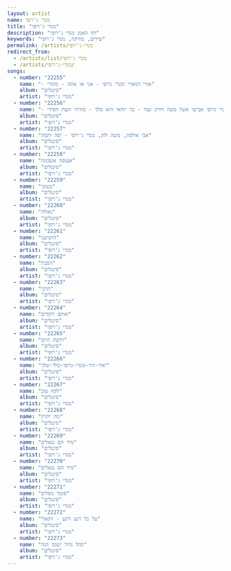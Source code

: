 ```yaml
---
layout: artist
name: מנדי ג'רופי
title: "מנדי ג'רופי"
description: "דף האמן מנדי ג'רופי"
keywords: "שירים, מוזיקה, מנדי ג'רופי"
permalink: /artists/מנדי-ג'רופי
redirect_from:
  - /artists/list/מנדי ג'רופי
  - /artists/מנדי-ג'רופי/
songs:
  - number: "22255"
    name: "- אודי דמארי ומנדי גרופי - אני או אתה - מקורי"
    album: "סינגלים"
    artist: "מנדי ג'רופי"
  - number: "22256"
    name: "- שמעון וקנין מארח את מנדי גרופי אבישי אשל משה דוויק ועוד - בר יוחאי הוא מלך - מזרחי וקצת חסידי"
    album: "סינגלים"
    artist: "מנדי ג'רופי"
  - number: "22257"
    name: "אבי אילסון, משה לוק, מנדי ג'רופי - יפה ותמה"
    album: "סינגלים"
    artist: "מנדי ג'רופי"
  - number: "22258"
    name: "אעופה אשכונה"
    album: "סינגלים"
    artist: "מנדי ג'רופי"
  - number: "22259"
    name: "בשובי"
    album: "סינגלים"
    artist: "מנדי ג'רופי"
  - number: "22260"
    name: "גאולה"
    album: "סינגלים"
    artist: "מנדי ג'רופי"
  - number: "22261"
    name: "הושיענו"
    album: "סינגלים"
    artist: "מנדי ג'רופי"
  - number: "22262"
    name: "הפכת"
    album: "סינגלים"
    artist: "מנדי ג'רופי"
  - number: "22263"
    name: "הרבי"
    album: "סינגלים"
    artist: "מנדי ג'רופי"
  - number: "22264"
    name: "ואתם רוקדים"
    album: "סינגלים"
    artist: "מנדי ג'רופי"
  - number: "22265"
    name: "וידעת היום"
    album: "סינגלים"
    artist: "מנדי ג'רופי"
  - number: "22266"
    name: "יאיר-דוד-ומנדי-גרופי-כולי-שלך"
    album: "סינגלים"
    artist: "מנדי ג'רופי"
  - number: "22267"
    name: "לקח טוב"
    album: "סינגלים"
    artist: "מנדי ג'רופי"
  - number: "22268"
    name: "מה יתרון"
    album: "סינגלים"
    artist: "מנדי ג'רופי"
  - number: "22269"
    name: "מיד הם נגאלים"
    album: "סינגלים"
    artist: "מנדי ג'רופי"
  - number: "22270"
    name: "מיד הם נגאלים"
    album: "סינגלים"
    artist: "מנדי ג'רופי"
  - number: "22271"
    name: "סומך נופלים"
    album: "סינגלים"
    artist: "מנדי ג'רופי"
  - number: "22272"
    name: "על כל רגע ורגע - ווקאלי"
    album: "סינגלים"
    artist: "מנדי ג'רופי"
  - number: "22273"
    name: "קהל גדול ישובו הנה"
    album: "סינגלים"
    artist: "מנדי ג'רופי"
---
```

